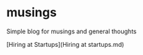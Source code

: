 # musings
Simple blog for musings and general thoughts

[Hiring at Startups](Hiring at startups.md)
